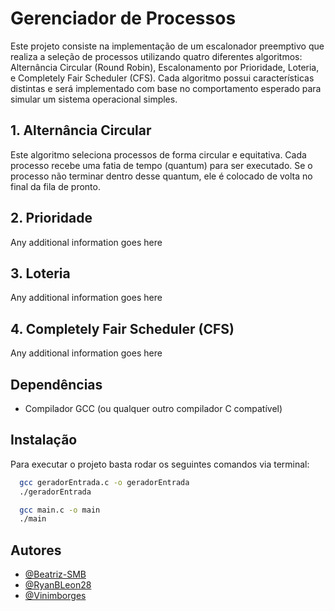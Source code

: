 
# Gerenciador de Processos

Este projeto consiste na implementação de um escalonador preemptivo que realiza a seleção de processos utilizando quatro diferentes algoritmos: Alternância Circular (Round Robin), Escalonamento por Prioridade, Loteria, e Completely Fair Scheduler (CFS). Cada algoritmo possui características distintas e será implementado com base no comportamento esperado para simular um sistema operacional simples.




## 1. Alternância Circular

Este algoritmo seleciona processos de forma circular e equitativa. Cada processo recebe uma fatia de tempo (quantum) para ser executado. Se o processo não terminar dentro desse quantum, ele é colocado de volta no final da fila de pronto.


## 2. Prioridade

Any additional information goes here



## 3. Loteria

Any additional information goes here



## 4. Completely Fair Scheduler (CFS)

Any additional information goes here



## Dependências

- Compilador GCC (ou qualquer outro compilador C compatível)


## Instalação

Para executar o projeto basta rodar os seguintes comandos via terminal:

```bash
  gcc geradorEntrada.c -o geradorEntrada
  ./geradorEntrada
```
```bash
  gcc main.c -o main
  ./main
```

## Autores
- [@Beatriz-SMB](https://github.com/Beatriz-SMB)
- [@RyanBLeon28](https://github.com/RyanBLeon28)
- [@Vinimborges](https://github.com/Vinimborges)

